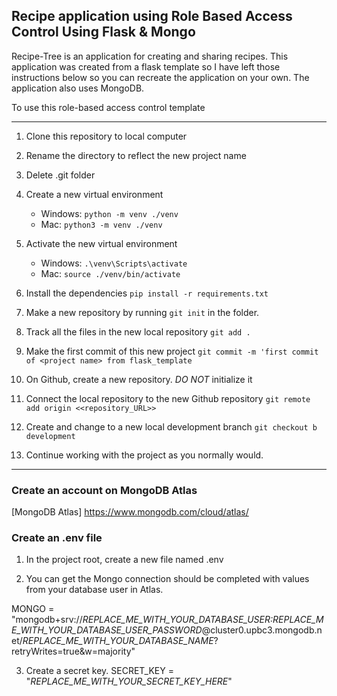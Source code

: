 
## Recipe application using Role Based Access Control Using Flask & Mongo
Recipe-Tree is an application for creating and sharing recipes. This application was created from a flask template so I have left those instructions below so you can recreate the application on your own. The application also uses MongoDB.



To use this role-based access control template

---
1. Clone this repository to local computer

2. Rename the directory to reflect the new project name

3. Delete .git folder

4. Create a new virtual environment 
    - Windows:  ```python -m venv ./venv```
    - Mac:  ```python3 -m venv ./venv```

5. Activate the new virtual environment
   - Windows:  ```.\venv\Scripts\activate```
   - Mac:  ```source ./venv/bin/activate```

6. Install the dependencies ```pip install -r requirements.txt```

7. Make a new repository by running ```git init``` in the folder.

8. Track all the files in the new local repository ```git add .```

9. Make the first commit of this new project ```git commit -m 'first commit of <project name> from flask_template```

10. On Github, create a new repository. *DO NOT* initialize it

11. Connect the local repository to the new Github repository ```git remote add origin <<repository_URL>>```

12. Create and change to a new local development branch ```git checkout b development```

13. Continue working with the project as you normally would.


***


### Create an account on MongoDB Atlas
[MongoDB Atlas] https://www.mongodb.com/cloud/atlas/


### Create an .env file

1. In the project root, create a new file named .env

2.  You can get the Mongo connection should be completed with values from your database user in Atlas.

MONGO = "mongodb+srv://*REPLACE_ME_WITH_YOUR_DATABASE_USER:REPLACE_ME_WITH_YOUR_DATABASE_USER_PASSWORD*@cluster0.upbc3.mongodb.net/*REPLACE_ME_WITH_YOUR_DATABASE_NAME*?retryWrites=true&w=majority"

3.  Create a  secret key.
SECRET_KEY = "*REPLACE_ME_WITH_YOUR_SECRET_KEY_HERE*"
